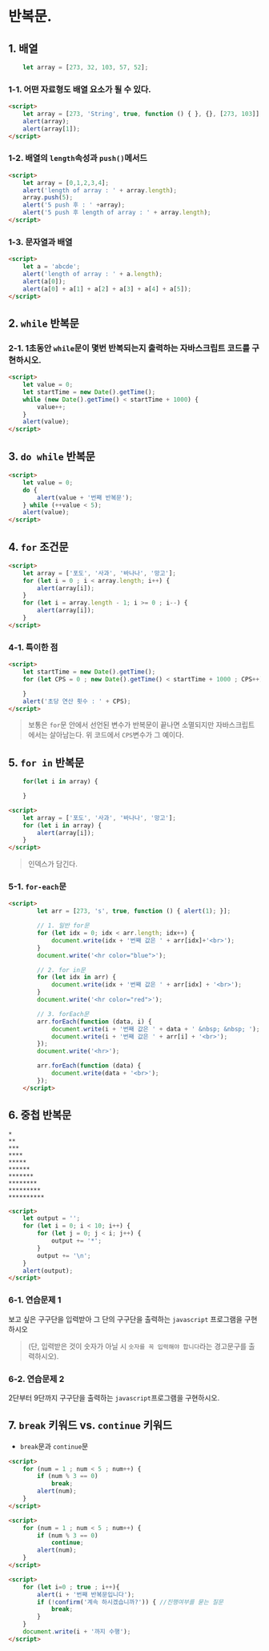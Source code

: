 # 반복문.

## 1. 배열

```javascript
    let array = [273, 32, 103, 57, 52];
```

### 1-1. 어떤 자료형도 배열 요소가 될 수 있다.

```html
<script>
    let array = [273, 'String', true, function () { }, {}, [273, 103]];
    alert(array);
    alert(array[1]);
</script>
```

### 1-2. 배열의 `length`속성과 `push()`메서드

```html
<script>
    let array = [0,1,2,3,4];
    alert('length of array : ' + array.length);
    array.push(5);
    alert('5 push 후 : ' +array);
    alert('5 push 후 length of array : ' + array.length);
</script>
```

### 1-3. 문자열과 배열

```html
<script>
    let a = 'abcde';
    alert('length of array : ' + a.length);
    alert(a[0]);
    alert(a[0] + a[1] + a[2] + a[3] + a[4] + a[5]);
</script>
```

## 2. `while` 반복문

### 2-1. 1초동안 `while`문이 몇번 반복되는지 출력하는 자바스크립트 코드를 구현하시오.

```html
<script>
    let value = 0;
    let startTime = new Date().getTime();
    while (new Date().getTime() < startTime + 1000) {
        value++;
    }
    alert(value);
</script>
```

## 3. `do while` 반복문

```html
<script>
    let value = 0;
    do {
        alert(value + '번째 반복문');
    } while (++value < 5);
    alert(value);
</script>
```

## 4. `for` 조건문

```html
<script>
    let array = ['포도', '사과', '바나나', '망고'];
    for (let i = 0 ; i < array.length; i++) {
        alert(array[i]);
    }
    for (let i = array.length - 1; i >= 0 ; i--) {
        alert(array[i]);
    }
</script>
```

### 4-1. 특이한 점

```html
<script>
    let startTime = new Date().getTime();
    for (let CPS = 0 ; new Date().getTime() < startTime + 1000 ; CPS++) {

    }
    alert('초당 연산 횟수 : ' + CPS);
</script>
```
> 보통은 `for`문 안에서 선언된 변수가 반복문이 끝나면 소멸되지만 자바스크립트에서는 살아남는다. 위 코드에서 `CPS`변수가 그 예이다.

## 5. `for in` 반복문

```javascript
    for(let i in array) { 

    }
```

```html
<script>
    let array = ['포도', '사과', '바나나', '망고'];
    for (let i in array) {
        alert(array[i]);
    }
</script>
```

> 인덱스가 담긴다.

### 5-1. `for-each`문

```html
<script>
        let arr = [273, 's', true, function () { alert(1); }];

        // 1. 일반 for문
        for (let idx = 0; idx < arr.length; idx++) {
            document.write(idx + '번째 값은 ' + arr[idx]+'<br>');
        }
        document.write('<hr color="blue">');

        // 2. for in문
        for (let idx in arr) {
            document.write(idx + '번째 값은 ' + arr[idx] + '<br>');
        }
        document.write('<hr color="red">');

        // 3. forEach문
        arr.forEach(function (data, i) {
            document.write(i + '번째 값은 ' + data + ' &nbsp; &nbsp; ');
            document.write(i + '번째 값은 ' + arr[i] + '<br>');
        });
        document.write('<hr>');

        arr.forEach(function (data) {
            document.write(data + '<br>');
        });
    </script>
```

## 6. 중첩 반복문

``` console
*
**
***
****
*****
******
*******
********
*********
**********
```

```html
<script>
    let output = '';
    for (let i = 0; i < 10; i++) {
        for (let j = 0; j < i; j++) {
            output += '*';
        }
        output += '\n';
    }
    alert(output);
</script>
```

### 6-1. 연습문제 1

보고 싶은 구구단을 입력받아 그 단의 구구단을 출력하는 `javascript` 프로그램을 구현하시오
> (단, 입력받은 것이 숫자가 아닐 시 `숫자를 꼭 입력해야 합니다`라는 경고문구를 출력하시오).

### 6-2. 연습문제 2

2단부터 9단까지 구구단을 출력하는 `javascript`프로그램을 구현하시오.

## 7. `break` 키워드 vs. `continue` 키워드

- `break`문과 `continue`문

```html
<script>
    for (num = 1 ; num < 5 ; num++) {
        if (num % 3 == 0)
            break;
        alert(num);
    }
</script>
```

```html
<script>
    for (num = 1 ; num < 5 ; num++) {
        if (num % 3 == 0)
            continue;
        alert(num);
    }
</script>
```

```html
<script>
    for (let i=0 ; true ; i++){
        alert(i + '번째 반복문입니다');
        if (!confirm('계속 하시겠습니까?')) { //진행여부를 묻는 질문
            break;
        }
    }
    document.write(i + '까지 수행');
</script>
```
